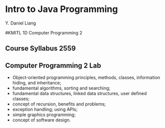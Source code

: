 # Intro to Java Programming
Y. Daniel Liang 

#KMITL 1D Computer Programming 2
## Course Syllabus 2559
## Computer Programming 2 Lab

- Object-oriented programming principles, methods, classes, information hiding, and inheritance;
- fundamental algorithms, sorting and searching;
- fundamental data structures, linked data structures, user defined classes;
- concept of recursion, benefits and problems;
- exception handling; using APIs;
- simple graphics programming;
- concept of software design.
